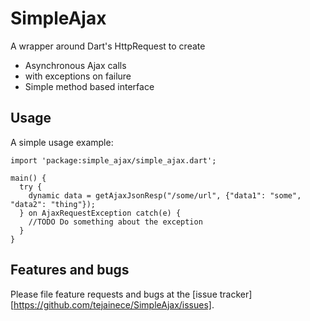 # SimpleAjax

A wrapper around Dart's HttpRequest to create
- Asynchronous Ajax calls
- with exceptions on failure
- Simple method based interface

## Usage

A simple usage example:

    import 'package:simple_ajax/simple_ajax.dart';
    
    main() {
      try {
        dynamic data = getAjaxJsonResp("/some/url", {"data1": "some", "data2": "thing"});
      } on AjaxRequestException catch(e) {
        //TODO Do something about the exception
      }
    }

## Features and bugs

Please file feature requests and bugs at the [issue tracker][https://github.com/tejainece/SimpleAjax/issues].
